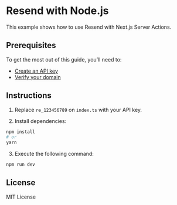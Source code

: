 # Resend with Node.js

This example shows how to use Resend with Next.js Server Actions.

## Prerequisites

To get the most out of this guide, you’ll need to:

* [Create an API key](https://resend.com/api-keys)
* [Verify your domain](https://resend.com/domains)

## Instructions

1. Replace `re_123456789` on `index.ts` with your API key.

2. Install dependencies:

```sh
npm install
# or
yarn
  ```

3. Execute the following command:

```sh
npm run dev
```

## License

MIT License
